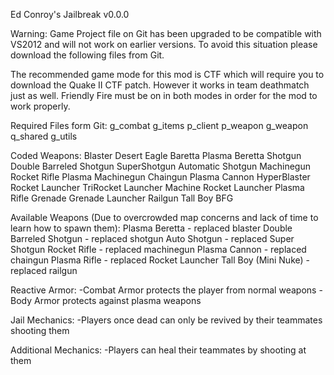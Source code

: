 Ed Conroy's Jailbreak v0.0.0

Warning: Game Project file on Git has been upgraded to be compatible with VS2012 and will not work
on earlier versions.  To avoid this situation please download the following files from Git.

The recommended game mode for this mod is CTF which will require you to download the Quake II 
CTF patch.  However it works in team deathmatch just as well.  Friendly Fire must be on in both modes
in order for the mod to work properly.

Required Files form Git:
g_combat
g_items
p_client
p_weapon
g_weapon
q_shared
g_utils

Coded Weapons:
Blaster
Desert Eagle
Baretta
Plasma Beretta
Shotgun
Double Barreled Shotgun
SuperShotgun
Automatic Shotgun
Machinegun
Rocket Rifle
Plasma Machinegun
Chaingun
Plasma Cannon
HyperBlaster
Rocket Launcher
TriRocket Launcher
Machine Rocket Launcher
Plasma Rifle
Grenade
Grenade Launcher
Railgun
Tall Boy
BFG

Available Weapons (Due to overcrowded map concerns and lack of time to learn how to spawn them):
Plasma Beretta - replaced blaster
Double Barreled Shotgun - replaced shotgun
Auto Shotgun - replaced Super Shotgun
Rocket Rifle - replaced machinegun
Plasma Cannon - replaced chaingun
Plasma Rifle - replaced Rocket Launcher
Tall Boy (Mini Nuke) - replaced railgun

Reactive Armor:
-Combat Armor protects the player from normal weapons
-Body Armor protects against plasma weapons

Jail Mechanics:
-Players once dead can only be revived by their teammates shooting them

Additional Mechanics:
-Players can heal their teammates by shooting at them
